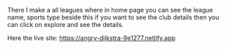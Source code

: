 There I make a all leagues where in home page you can see the league name, sports type beside this if you want to see the club details then you can click on explore and see the details.

Here the live site: https://angry-dijkstra-9e1277.netlify.app